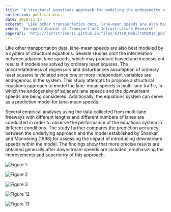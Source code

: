 ```yaml
---
title: "A structural equations approach for modeling the endogeneity of lane-mean speeds considering the downstream speeds"
collection: publications
date: 2020-11-13
excerpt: 'Like other transportation data, lane-mean speeds are also best modeled by a system of structural equations. Several studies omit...'
venue: 'European Journal of Transport and Infrastructure Research'
paperurl: 'http://laststriker11.github.io/files/EJTIR_MobilTUM2019_published_v.pdf'
---
```


Like other transportation data, lane-mean speeds are also best modeled by a system of structural equations. Several studies omit the interrelation between adjacent lane speeds, which may produce biased and inconsistent results if models are solved by ordinary least squares. The uncorrelatedness of regressors and disturbances assumption of ordinary least squares is violated since one or more independent variables are endogenous in the system. This study attempts to propose a structural equations approach to model the lane-mean speeds in multi-lane traffic, in which the endogeneity of adjacent lane speeds and the downstream speeds are being considered. Additionally, the equations system can serve as a prediction model for lane-mean speeds.

Several empirical analyses using the data collected from multi-lane freeways with different lengths and different numbers of lanes are conducted in order to observe the performance of the equations system in different conditions. The study further compares the prediction accuracy between the underlying approach and the model established by Shankar and Mannering (1998) for assessing the impact of introducing downstream speeds within the model. The findings show that more precise results are obtained generally after downstream speeds are included, emphasizing the improvements and superiority of this approach.

![Figure 1](http://laststriker11.github.io/files/EJTIR-MobilTUM2019_fig1.png 'Figure 1: Cells structure of a road segment.')

![Figure 2](http://laststriker11.github.io/files/EJTIR-MobilTUM2019_fig2.png 'Figure 2: A segment and its attached information.')

![Figure 3](http://laststriker11.github.io/files/EJTIR-MobilTUM2019_fig3.png 'Figure 4: MAE curves of the new system and the old system in segment {0.2 miles, 2 lanes}.')

![Figure 12](http://laststriker11.github.io/files/EJTIR-MobilTUM2019_fig4.png 'Figure 12: 0.2-mile series and 0.4-mile series.')

![Figure 13](http://laststriker11.github.io/files/EJTIR-MobilTUM2019_fig5.png 'Figure 13: 3-lane series and 5-lane series.')
